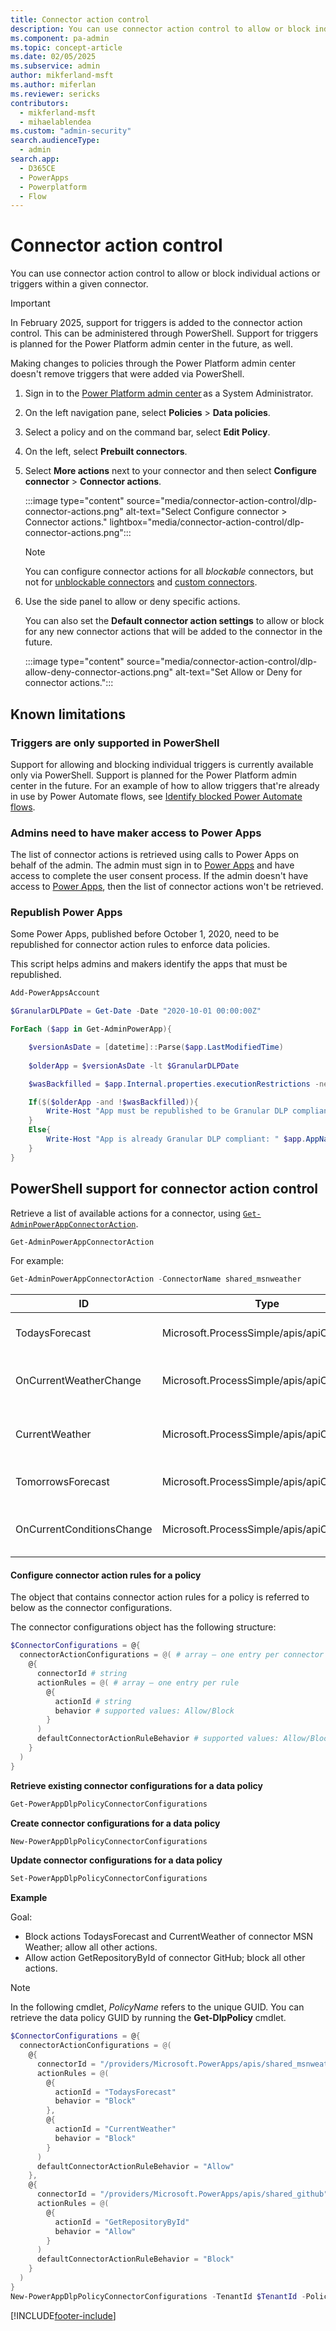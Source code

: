 ```yaml
---
title: Connector action control
description: You can use connector action control to allow or block individual actions within a given connector.
ms.component: pa-admin
ms.topic: concept-article
ms.date: 02/05/2025
ms.subservice: admin
author: mikferland-msft
ms.author: miferlan
ms.reviewer: sericks
contributors:
  - mikferland-msft
  - mihaelablendea
ms.custom: "admin-security"
search.audienceType: 
  - admin
search.app:
  - D365CE
  - PowerApps
  - Powerplatform
  - Flow
---
```


# Connector action control

You can use connector action control to allow or block individual actions or triggers within a given connector.

> [!IMPORTANT]
> In February 2025, support for triggers is added to the connector action control. This can be administered through PowerShell. Support for triggers is planned for the Power Platform admin center in the future, as well.
>
> Making changes to policies through the Power Platform admin center doesn't remove triggers that were added via PowerShell.

1. Sign in to the [Power Platform admin center](https://admin.powerplatform.microsoft.com) as a System Administrator. 
1. On the left navigation pane, select **Policies** > **Data policies**.
1. Select a policy and on the command bar, select **Edit Policy**.
1. On the left, select **Prebuilt connectors**.
1. Select **More actions** next to your connector and then select **Configure connector** > **Connector actions**.

   :::image type="content" source="media/connector-action-control/dlp-connector-actions.png" alt-text="Select Configure connector > Connector actions." lightbox="media/connector-action-control/dlp-connector-actions.png":::

   

   > [!NOTE]
   > You can configure connector actions for all *blockable* connectors, but not for [unblockable connectors](dlp-connector-classification.md#list-of-connectors-that-cant-be-blocked) and [custom connectors](dlp-custom-connector-parity.md).

1. Use the side panel to allow or deny specific actions.

   You can also set the **Default connector action settings** to allow or block for any new connector actions that will be added to the connector in the future.

   :::image type="content" source="media/connector-action-control/dlp-allow-deny-connector-actions.png" alt-text="Set Allow or Deny for connector actions.":::


## Known limitations

### Triggers are only supported in PowerShell
Support for allowing and blocking individual triggers is currently available only via PowerShell. Support is planned for the Power Platform admin center in the future. For an example of how to allow triggers that're already in use by Power Automate flows, see [Identify blocked Power Automate flows](identify-blocked-flows-data-policies.md).

### Admins need to have maker access to Power Apps

The list of connector actions is retrieved using calls to Power Apps on behalf of the admin. The admin must sign in to [Power Apps](https://make.powerapps.com) and have access to complete the user consent process. If the admin doesn't have access to [Power Apps](https://make.powerapps.com), then the list of connector actions won't be retrieved.

### Republish Power Apps

Some Power Apps, published before October 1, 2020, need to be republished for connector action rules to enforce data policies.

This script helps admins and makers identify the apps that must be republished.

```powershell
Add-PowerAppsAccount

$GranularDLPDate = Get-Date -Date "2020-10-01 00:00:00Z"

ForEach ($app in Get-AdminPowerApp){

    $versionAsDate = [datetime]::Parse($app.LastModifiedTime)
    
    $olderApp = $versionAsDate -lt $GranularDLPDate

    $wasBackfilled = $app.Internal.properties.executionRestrictions -ne $null -and $app.Internal.properties.executionRestrictions.dataLossPreventionEvaluationResult -ne $null -and ![string]::IsNullOrEmpty($app.Internal.properties.executionRestrictions.dataLossPreventionEvaluationResult.lastAdvancedBackfillDate) 

    If($($olderApp -and !$wasBackfilled)){
        Write-Host "App must be republished to be Granular DLP compliant: " $app.AppName " "  $app.Internal.properties.displayName " " $app.Internal.properties.owner.email
    } 
    Else{ 
        Write-Host "App is already Granular DLP compliant: " $app.AppName 
    }
}
```

## PowerShell support for connector action control

Retrieve a list of available actions for a connector, using [`Get-AdminPowerAppConnectorAction`](/powershell/module/microsoft.powerapps.administration.powershell/get-adminpowerappconnectoraction).

```powershell
Get-AdminPowerAppConnectorAction
```

For example:

```powershell
Get-AdminPowerAppConnectorAction -ConnectorName shared_msnweather
```

| ID | Type | Properties |
| -- | ---- | ---------- |
| TodaysForecast | Microsoft.ProcessSimple/apis/apiOperations | Get the forecast for the current day in a specified location. |
| OnCurrentWeatherChange | Microsoft.ProcessSimple/apis/apiOperations | Triggers a new flow when the specified weather measure changes. |
| CurrentWeather | Microsoft.ProcessSimple/apis/apiOperations | Get the current weather for a location.<br>Visibility=advanced |
| TomorrowsForecast | Microsoft.ProcessSimple/apis/apiOperations | Get the forecast for tomorrow in the specified location. |
| OnCurrentConditionsChange | Microsoft.ProcessSimple/apis/apiOperations | Triggers a new flow when the conditions change for a location.    |

#### Configure connector action rules for a policy
The object that contains connector action rules for a policy is referred to below as the connector configurations.

The connector configurations object has the following structure:

```powershell
$ConnectorConfigurations = @{ 
  connectorActionConfigurations = @( # array – one entry per connector
    @{  
      connectorId # string
      actionRules = @( # array – one entry per rule 
        @{ 
          actionId # string
          behavior # supported values: Allow/Block
        }
      ) 
      defaultConnectorActionRuleBehavior # supported values: Allow/Block
    } 
  ) 
}
``` 

**Retrieve existing connector configurations for a data policy**
```powershell
Get-PowerAppDlpPolicyConnectorConfigurations 
``` 

**Create connector configurations for a data policy**
```powershell
New-PowerAppDlpPolicyConnectorConfigurations
``` 

**Update connector configurations for a data policy**
```powershell
Set-PowerAppDlpPolicyConnectorConfigurations
``` 

**Example**

Goal:
- Block actions TodaysForecast and CurrentWeather of connector MSN Weather; allow all other actions.
- Allow action GetRepositoryById of connector GitHub; block all other actions.

> [!NOTE]
> In the following cmdlet, *PolicyName* refers to the unique GUID. You can retrieve the data policy GUID by running the **Get-DlpPolicy** cmdlet.

```powershell
$ConnectorConfigurations = @{ 
  connectorActionConfigurations = @(
    @{  
      connectorId = "/providers/Microsoft.PowerApps/apis/shared_msnweather" 
      actionRules = @(
        @{ 
          actionId = "TodaysForecast" 
          behavior = "Block"
        }, 
        @{ 
          actionId = "CurrentWeather" 
          behavior = "Block"
        } 
      ) 
      defaultConnectorActionRuleBehavior = "Allow"
    },
    @{  
      connectorId = "/providers/Microsoft.PowerApps/apis/shared_github" 
      actionRules = @(
        @{ 
          actionId = "GetRepositoryById" 
          behavior = "Allow"
        }
      ) 
      defaultConnectorActionRuleBehavior = "Block"
    } 
  ) 
}
New-PowerAppDlpPolicyConnectorConfigurations -TenantId $TenantId -PolicyName $PolicyName -NewDlpPolicyConnectorConfigurations $ConnectorConfigurations
```

[!INCLUDE[footer-include](../includes/footer-banner.md)]
